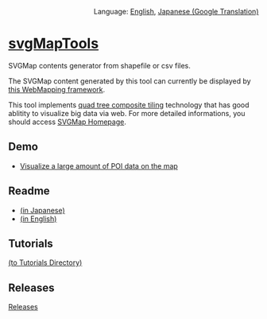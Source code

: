 <p align="right">Language: <a href="https://svgmap.github.io/svgMapTools/">English</a>, <a href="https://translate.google.com/translate?sl=en&tl=ja&u=https%3A%2F%2Fsvgmap.github.io%2FsvgMapTools%2F">Japanese (Google Translation)</a></p>

# [svgMapTools](https://svgmap.github.io/svgMapTools/)
SVGMap contents generator from shapefile or csv files.

The SVGMap content generated by this tool can currently be displayed by [this WebMapping framework](https://github.com/svgmap/svgMapLv0.1).

This tool implements [quad tree composite tiling](https://www.slideshare.net/totipalmate/quad-tree-composite-tiling-in-english) technology that has good ablitity to visualize big data via web. For more detailed informations, you should access [SVGMap Homepage](https://svgmap.org/).

## Demo
* [Visualize a large amount of POI data on the map](http://svgmap.org/devinfo/devkddi/lvl0.1/demos/demo0.html#visibleLayer=worldcities)

## Readme
* [(in Japanese)](./readMeFirstJA.md)
* [(in English)](https://translate.google.com/translate?hl=&sl=ja&tl=en&u=https%3A%2F%2Fsvgmap.github.io%2FsvgMapTools%2FreadMeFirstJA.html&sandbox=1)
<!-- * [(in English)](./readMeFirstEN.md) -->

## Tutorials
[(to Tutorials Directory)](tutorials)

## Releases
[Releases](https://github.com/svgmap/svgMapTools/releases)

